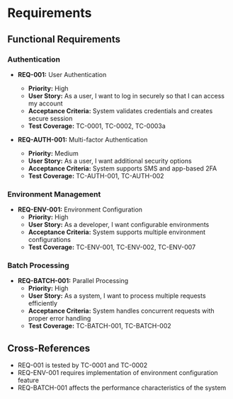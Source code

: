 # Requirements

## Functional Requirements

### Authentication
- **REQ-001:** User Authentication
  - **Priority:** High
  - **User Story:** As a user, I want to log in securely so that I can access my account
  - **Acceptance Criteria:** System validates credentials and creates secure session
  - **Test Coverage:** TC-0001, TC-0002, TC-0003a

- **REQ-AUTH-001:** Multi-factor Authentication
  - **Priority:** Medium
  - **User Story:** As a user, I want additional security options
  - **Acceptance Criteria:** System supports SMS and app-based 2FA
  - **Test Coverage:** TC-AUTH-001, TC-AUTH-002

### Environment Management
- **REQ-ENV-001:** Environment Configuration
  - **Priority:** High
  - **User Story:** As a developer, I want configurable environments
  - **Acceptance Criteria:** System supports multiple environment configurations
  - **Test Coverage:** TC-ENV-001, TC-ENV-002, TC-ENV-007

### Batch Processing
- **REQ-BATCH-001:** Parallel Processing
  - **Priority:** High
  - **User Story:** As a system, I want to process multiple requests efficiently
  - **Acceptance Criteria:** System handles concurrent requests with proper error handling
  - **Test Coverage:** TC-BATCH-001, TC-BATCH-002

## Cross-References

- REQ-001 is tested by TC-0001 and TC-0002
- REQ-ENV-001 requires implementation of environment configuration feature
- REQ-BATCH-001 affects the performance characteristics of the system

